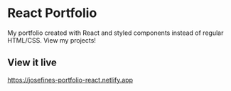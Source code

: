 # React Portfolio
My portfolio created with React and styled components instead of regular HTML/CSS. View my projects!

## View it live
https://josefines-portfolio-react.netlify.app
